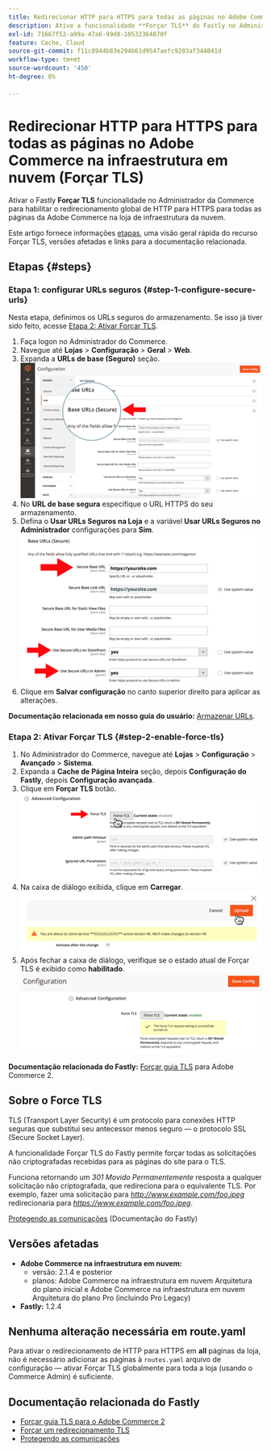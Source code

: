 ```yaml
---
title: Redirecionar HTTP para HTTPS para todas as páginas no Adobe Commerce na infraestrutura em nuvem (Forçar TLS)
description: Ative a funcionalidade **Forçar TLS** do Fastly no Administrador do Commerce para habilitar o redirecionamento global HTTP para HTTPS para todas as páginas do Adobe Commerce na loja de infraestrutura da nuvem.
exl-id: 71667f52-a99a-47a6-99d8-10532364870f
feature: Cache, Cloud
source-git-commit: f11c8944b83e294b61d9547aefc9203af344041d
workflow-type: tm+mt
source-wordcount: '450'
ht-degree: 0%

---
```


# Redirecionar HTTP para HTTPS para todas as páginas no Adobe Commerce na infraestrutura em nuvem (Forçar TLS)

Ativar o Fastly **Forçar TLS** funcionalidade no Administrador da Commerce para habilitar o redirecionamento global de HTTP para HTTPS para todas as páginas da Adobe Commerce na loja de infraestrutura da nuvem.

Este artigo fornece informações [etapas](#steps), uma visão geral rápida do recurso Forçar TLS, versões afetadas e links para a documentação relacionada.

## Etapas {#steps}

### Etapa 1: configurar URLs seguros {#step-1-configure-secure-urls}

Nesta etapa, definimos os URLs seguros do armazenamento. Se isso já tiver sido feito, acesse [Etapa 2: Ativar Forçar TLS](#step-2-enable-force-tls).

1. Faça logon no Administrador do Commerce.
1. Navegue até **Lojas** > **Configuração** > **Geral** > **Web**.
1. Expanda a **URLs de base (Seguro)** seção.    ![magento-admin_base-urls-secure.png](assets/magento-admin_base-urls-secure.png)
1. No **URL de base segura** especifique o URL HTTPS do seu armazenamento.
1. Defina o **Usar URLs Seguros na Loja** e a variável **Usar URLs Seguros no Administrador** configurações para **Sim**.    ![magento-admin_base-urls-secure-settings.png](assets/magento-admin_base-urls-secure-settings.png)
1. Clique em **Salvar configuração** no canto superior direito para aplicar as alterações.

**Documentação relacionada em nosso guia do usuário:**   [Armazenar URLs](https://docs.magento.com/m2/ee/user_guide/stores/store-urls.html).

### Etapa 2: Ativar Forçar TLS {#step-2-enable-force-tls}

1. No Administrador do Commerce, navegue até **Lojas** > **Configuração** > **Avançado** > **Sistema**.
1. Expanda a **Cache de Página Inteira** seção, depois **Configuração do Fastly**, depois **Configuração avançada**.
1. Clique em **Forçar TLS** botão.    ![magento-admin_force-tls-button.png](assets/magento-admin_force-tls-button.png)
1. Na caixa de diálogo exibida, clique em **Carregar**.    ![magento-admin_force-tls-confirm-dialog.png](assets/magento-admin_force-tls-confirmation-dialog.png)
1. Após fechar a caixa de diálogo, verifique se o estado atual de Forçar TLS é exibido como **habilitado**.    ![magento-admin_force-tls-enabled.png](assets/magento-admin_force-tls-enabled.png)

**Documentação relacionada do Fastly:**   [Forçar guia TLS](https://github.com/fastly/fastly-magento2/blob/master/Documentation/Guides/FORCE-TLS.md) para Adobe Commerce 2.

## Sobre o Force TLS

TLS (Transport Layer Security) é um protocolo para conexões HTTP seguras que substitui seu antecessor menos seguro — o protocolo SSL (Secure Socket Layer).

A funcionalidade Forçar TLS do Fastly permite forçar todas as solicitações não criptografadas recebidas para as páginas do site para o TLS.

>>
Funciona retornando um *301 Movido Permanentemente* resposta a qualquer solicitação não criptografada, que redireciona para o equivalente TLS. Por exemplo, fazer uma solicitação para *http://www.example.com/foo.jpeg* redirecionaria para *https://www.example.com/foo.jpeg*.

[Protegendo as comunicações](https://docs.fastly.com/guides/securing-communications/) (Documentação do Fastly)

## Versões afetadas

* **Adobe Commerce na infraestrutura em nuvem:**
   * versão: 2.1.4 e posterior
   * planos: Adobe Commerce na infraestrutura em nuvem Arquitetura do plano inicial e Adobe Commerce na infraestrutura em nuvem Arquitetura do plano Pro (incluindo Pro Legacy)
* **Fastly:** 1.2.4

## Nenhuma alteração necessária em route.yaml

Para ativar o redirecionamento de HTTP para HTTPS em **all** páginas da loja, não é necessário adicionar as páginas à `routes.yaml` arquivo de configuração — ativar Forçar TLS globalmente para toda a loja (usando o Commerce Admin) é suficiente.

## Documentação relacionada do Fastly

* [Forçar guia TLS para o Adobe Commerce 2](https://github.com/fastly/fastly-magento2/blob/master/Documentation/Guides/FORCE-TLS.md)
* [Forçar um redirecionamento TLS](https://docs.fastly.com/guides/securing-communications/forcing-a-tls-redirect)
* [Protegendo as comunicações](https://docs.fastly.com/guides/securing-communications/)
